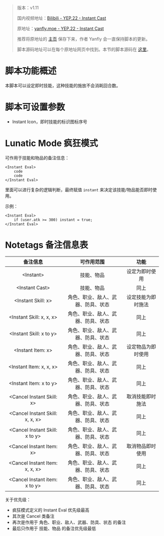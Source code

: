 > 版本：v1.11
>
> 国内视频地址：[Bilibili - YEP.22 - Instant Cast](https://www.bilibili.com/video/av3174787/#page=27)
>
> 原地址：[yanfly.moe - YEP.22 - Instant Cast](http://yanfly.moe/2015/10/30/yep-22-instant-cast-2/)
> 
> 推荐将原地址的 [主页](http://yanfly.moe/yep/) 保存下来，作者 Yanfly 会一直保持脚本的更新。
> 
> 脚本源码地址可以在每个原地址网页中找到。本节的脚本源码在 [这里](https://www.dropbox.com/s/7qj1rg4jzuw7wji/YEP_InstantCast.js?dl=0)。

# 脚本功能概述

本脚本可以设定即时技能，这种技能的施放不会消耗回合数。

# 脚本可设置参数

- Instant Icon，即时技能的标识图标序号

# Lunatic Mode 疯狂模式

可作用于技能和物品的备注信息：
```
<Instant Eval>
    code
    code
</Instant Eval>
```

里面可以进行复杂的逻辑判断，最终赋值 `instant` 来决定该技能/物品能否即时使用。

示例：
```
<Instant Eval>
    if (user.atk >= 300) instant = true;
</Instant Eval>
```

# Notetags 备注信息表

备注信息|可作用范围|功能
:-:|:-:|:-:
&lt;Instant>|技能、物品|设定为即时使用
&lt;Instant Cast>|技能、物品|同上
&lt;Instant Skill: x>|角色、职业、敌人、武器、防具、状态|设定技能为即时施法
&lt;Instant Skill: x, x, x>|角色、职业、敌人、武器、防具、状态|同上
&lt;Instant Skill: x to y>|角色、职业、敌人、武器、防具、状态|同上
&lt;Instant Item: x>|角色、职业、敌人、武器、防具、状态|设定物品为即时使用
&lt;Instant Item: x, x, x>|角色、职业、敌人、武器、防具、状态|同上
&lt;Instant Item: x to y>|角色、职业、敌人、武器、防具、状态|同上
&lt;Cancel Instant Skill: x>|角色、职业、敌人、武器、防具、状态|取消技能即时施法
&lt;Cancel Instant Skill: x, x, x>|角色、职业、敌人、武器、防具、状态|同上
&lt;Cancel Instant Skill: x to y>|角色、职业、敌人、武器、防具、状态|同上
&lt;Cancel Instant Item: x>|角色、职业、敌人、武器、防具、状态|取消物品即时使用
&lt;Cancel Instant Item: x, x, x>|角色、职业、敌人、武器、防具、状态|同上
&lt;Cancel Instant item: x to y>|角色、职业、敌人、武器、防具、状态|同上

关于优先级：

- 疯狂模式定义的 Instant Eval 优先级最高
- 其次是 Cancel 类备注
- 再次是作用于 角色、职业、敌人、武器、防具、状态 的备注
- 最后只作用于 技能、物品 的备注优先级最低
